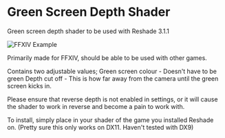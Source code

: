 # Green Screen Depth Shader
Green screen depth shader to be used with Reshade 3.1.1

![FFXIV Example](https://pbs.twimg.com/media/DUaJdo-WAAAkfyD.jpg)

Primarily made for FFXIV, should be able to be used with other games.

Contains two adjustable values;
  Green screen colour - Doesn't have to be green
  Depth cut off - This is how far away from the camera until the green screen kicks in.

Please ensure that reverse depth is not enabled in settings, or it will cause the shader to work in reverse and become a pain to work with.

To install, simply place in your shader of the game you installed Reshade on.
(Pretty sure this only works on DX11. Haven't tested with DX9)
